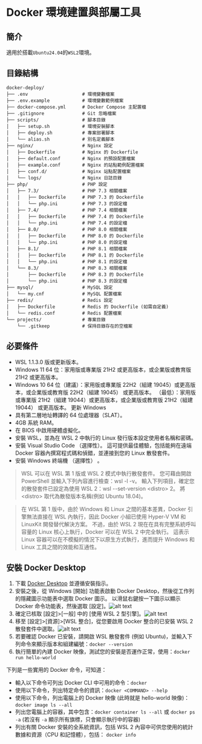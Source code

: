 # Docker 環境建置與部屬工具

## 簡介

適用於搭載`Ubuntu24.04`的`WSL2`環境。

## 目錄結構

```plaintext
docker-deploy/
├── .env                    # 環境變數檔案
├── .env.example            # 環境變數範例檔案
├── docker-compose.yml      # Docker Compose 主配置檔
├── .gitignore              # Git 忽略檔案
├── scripts/                # 腳本目錄
│   ├── setup.sh            # 環境安裝腳本
│   ├── deploy.sh           # 專案部署腳本
│   └── alias.sh            # 別名定義腳本
├── nginx/                  # Nginx 設定
│   ├── Dockerfile          # Nginx 的 Dockerfile
│   ├── default.conf        # Nginx 的預設配置檔案
│   ├── example.conf        # Nginx 的站點範例配置檔案
│   ├── conf.d/             # Nginx 站點配置檔案
│   └── logs/               # Nginx 日誌目錄
├── php/                    # PHP 設定
│   ├── 7.3/                # PHP 7.3 相關檔案
│   │   ├── Dockerfile      # PHP 7.3 的 Dockerfile
│   │   └── php.ini         # PHP 7.3 的設定檔
│   ├── 7.4/                # PHP 7.4 相關檔案
│   │   ├── Dockerfile      # PHP 7.4 的 Dockerfile
│   │   └── php.ini         # PHP 7.4 的設定檔
│   ├── 8.0/                # PHP 8.0 相關檔案
│   │   ├── Dockerfile      # PHP 8.0 的 Dockerfile
│   │   └── php.ini         # PHP 8.0 的設定檔
│   ├── 8.1/                # PHP 8.1 相關檔案
│   │   ├── Dockerfile      # PHP 8.1 的 Dockerfile
│   │   └── php.ini         # PHP 8.1 的設定檔
│   └── 8.3/                # PHP 8.3 相關檔案
│       ├── Dockerfile      # PHP 8.3 的 Dockerfile
│       └── php.ini         # PHP 8.3 的設定檔
├── mysql/                  # MySQL 設定
│   └── my.cnf              # MySQL 配置檔案
├── redis/                  # Redis 設定
│   ├── Dockerfile          # Redis 的 Dockerfile (如需自定義)
│   └── redis.conf          # Redis 配置檔案
└── projects/               # 專案目錄
    └── .gitkeep            # 保持目錄存在的空檔案
```

## 必要條件

- WSL 1.1.3.0 版或更新版本。
- Windows 11 64 位：家用版或專業版 21H2 或更高版本，或企業版或教育版 21H2 或更高版本。
- Windows 10 64 位（建議）：家用版或專業版 22H2（組建 19045）或更高版本，或企業版或教育版 22H2（組建 19045） 或更高版本。 （最低）：家用版或專業版 21H2（組建 19044）或更高版本，或企業版或教育版 21H2（組建 19044） 或更高版本。 更新 Windows
- 具有第二層地址轉譯的 64 位處理器（SLAT）。
- 4GB 系統 RAM。
- 在 BIOS 中啟用硬體虛擬化。
- 安裝 WSL，並為在 WSL 2 中執行的 Linux 發行版本設定使用者名稱和密碼。
- 安裝 Visual Studio Code （選擇性）。 這可提供最佳體驗，包括能夠在遠端 Docker 容器內撰寫程式碼和偵錯，並連接到您的 Linux 散發套件。
- 安裝 Windows 終端機 （選擇性） 。

> WSL 可以在 WSL 第 1 版或 WSL 2 模式中執行散發套件。 您可藉由開啟 PowerShell 並輸入下列內容進行檢查：wsl -l -v。 輸入下列項目，確定您的散發套件已設定為使用 WSL 2：wsl --set-version \<distro\> 2。 將 \<distro\> 取代為散發版本名稱(例如 Ubuntu 18.04)。

> 在 WSL 第 1 版中，由於 Windows 和 Linux 之間的基本差異，Docker 引擎無法直接在 WSL 內執行，因此 Docker 小組已使用 Hyper-V VM 和 LinuxKit 開發替代解決方案。 不過，由於 WSL 2 現在在具有完整系統呼叫容量的 Linux 核心上執行，Docker 可以在 WSL 2 中完全執行。 這表示 Linux 容器可以在不模擬的情況下以原生方式執行，進而提升 Windows 和 Linux 工具之間的效能和互通性。

## 安裝 Docker Desktop

1. 下載 [Docker Desktop](https://docs.docker.com/desktop/setup/install/windows-install/) 並遵循安裝指示。
2. 安裝之後，從 Windows [開始] 功能表啟動 Docker Desktop，然後從工作列的隱藏圖示功能表中選取 Docker 圖示。 以滑鼠右鍵按一下圖示以顯示 Docker 命令功能表，然後選取 [設定]。![alt text](https://learn.microsoft.com/zh-tw/windows/wsl/media/docker-starting.png)
3. 確定已核取 [設定]>[一般] 中的 [使用 WSL 2 型引擎]。![alt text](https://learn.microsoft.com/zh-tw/windows/wsl/media/docker-running.png)
4. 移至 [設定]>[資源]>[WSL 整合]，從您要啟用 Docker 整合的已安裝 WSL 2 散發套件中選取。![alt text](https://learn.microsoft.com/zh-tw/windows/wsl/media/docker-dashboard.png)
5. 若要確認 Docker 已安裝，請開啟 WSL 散發套件 (例如 Ubuntu)，並輸入下列命令來顯示版本和組建編號：`docker --version`
6. 執行簡單的內建 Docker 映像，測試您的安裝是否運作正常，使用：`docker run hello-world`

下列是一些實用的 Docker 命令，可知道：

- 輸入以下命令可列出 Docker CLI 中可用的命令：`docker`
- 使用以下命令，列出特定命令的資訊：`docker <COMMAND> --help`
- 使用以下命令，列出電腦上的 Docker 映像 (此時就是 hello-world 映像)：`docker image ls --all`
- 列出您電腦上的容器，其中包含：`docker container ls --all` 或 `docker ps -a` (若沒有 `-a` 顯示所有旗標，只會顯示執行中的容器)
- 列出有關 Docker 安裝的全系統資訊，包括 WSL 2 內容中可供您使用的統計數據和資源（CPU 和記憶體），包括： `docker info`
